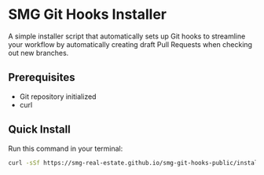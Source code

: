 # SMG Git Hooks Installer

A simple installer script that automatically sets up Git hooks to streamline your workflow by automatically creating draft Pull Requests when checking out new branches.

## Prerequisites

- Git repository initialized
- curl

## Quick Install

Run this command in your terminal:

```bash
curl -sSf https://smg-real-estate.github.io/smg-git-hooks-public/install.sh | sh
```
